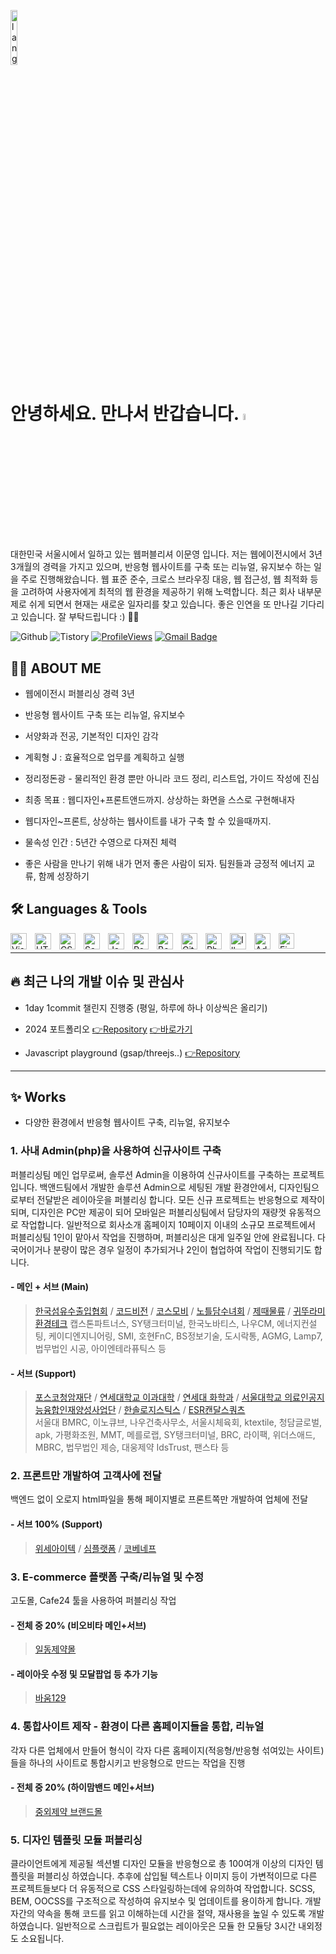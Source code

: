 <p align="left"><img width=15%" src="https://github.com/alansmathew/alansmathew/raw/master/lang.gif" alt="lang image here" /></p>

# 안녕하세요. 만나서 반갑습니다. <a href="https://www.gautamkrishnar.com/"><img src="https://media.giphy.com/media/hvRJCLFzcasrR4ia7z/giphy.gif" width="5%"></a>
대한민국 서울시에서 일하고 있는 웹퍼블리셔 이문영 입니다. 저는 웹에이전시에서 3년 3개월의 경력을 가지고 있으며, 반응형 웹사이트를 구축 또는 리뉴얼, 유지보수 하는 일을 주로 진행해왔습니다. 웹 표준 준수, 크로스 브라우징 대응, 웹 접근성, 웹 최적화 등을 고려하여 사용자에게 최적의 웹 환경을 제공하기 위해 노력합니다. 최근 회사 내부문제로 쉬게 되면서 현재는 새로운 일자리를 찾고 있습니다. 좋은 인연을 또 만나길 기다리고 있습니다. 잘 부탁드립니다 :) 🌸🍀

<!--
  <a href="https://moondinsk.tistory.com/"><img src="https://img.shields.io/badge/@moondinsk-ff5500?style=flat-square&amp;labelColor=ff5500&amp;logo=Tistory&amp;link=https://moondinsk.tistory.com/" alt="Tistory Badge"></a>
  <a href="https://test.com"><img src="https://img.shields.io/badge/@moondinsk-000000?style=flat-square&amp;labelColor=000000&amp;logo=Codepen&amp;link=https://test" alt="Codepen Badge"></a>
  <a href="http://hits.dwyl.com/moondinsk/moondinsk/moondinsk.svg?style=flat-square"><img src="https://hits.dwyl.com/moondinsk/moondinsk/moondinsk.svg?style=flat-square" alt="HitCount"></a>
  [![LinkedIn Badge](https://img.shields.io/badge/-@moondinsk-blue?style=social&logo=Linkedin&logoColor=blue&link=https://www.linkedin.com/in/moondinsk/)](https://www.linkedin.com/in/moondinsk/)
![Codepen](https://img.shields.io/static/v1?label=&message=@moondinsk&color=000000&logo=Codepen&logoColor=FFFFFF)
-->
![Github](https://img.shields.io/static/v1?label=&message=@moondinsk&color=000000&logo=Github&logoColor=FFFFFF)
![Tistory](https://img.shields.io/static/v1?label=&message=@moondinsk&color=ff5500&logo=Tistory&logoColor=FFFFFF)
[![ProfileViews](https://komarev.com/ghpvc/?username=moondinsk&color=blue&style=flat)](https://komarev.com/ghpvc/?username=moondinsk)
[![Gmail Badge](https://img.shields.io/badge/-@moondinsk-c14438?style=social&logo=Gmail&logoColor=red&link=mailto:email@moondinsk)](mailto:email@moondinsk)




## 👩‍💻 ABOUT ME
- 웹에이전시 퍼블리싱 경력 3년

- 반응형 웹사이트 구축 또는 리뉴얼, 유지보수

- 서양화과 전공, 기본적인 디자인 감각

- 계획형 J : 효율적으로 업무를 계획하고 실행

- 정리정돈광 - 물리적인 환경 뿐만 아니라 코드 정리, 리스트업, 가이드 작성에 진심

- 최종 목표 : 웹디자인+프론트앤드까지. 상상하는 화면을 스스로 구현해내자 
  
- 웹디자인~프론트, 상상하는 웹사이트를 내가 구축 할 수 있을때까지.
  
- 물속성 인간 : 5년간 수영으로 다져진 체력

- 좋은 사람을 만나기 위해 내가 먼저 좋은 사람이 되자. 팀원들과 긍정적 에너지 교류, 함께 성장하기
  


## 🛠 Languages & Tools
<!-- 간단 아이콘 버전 -->
<img align="left" alt="Visual Studio Code" width="26px" src="https://cdn.jsdelivr.net/gh/devicons/devicon/icons/vscode/vscode-original.svg" style="padding-right:10px;" />
<img align="left" alt="HTML5" width="26px" src="https://cdn.jsdelivr.net/gh/devicons/devicon/icons/html5/html5-original.svg" style="padding-right:10px;" />
<img align="left" alt="CSS3" width="26px" src="https://cdn.jsdelivr.net/gh/devicons/devicon/icons/css3/css3-original.svg" style="padding-right:10px;" />
<img align="left" alt="Sass" width="26px" src="https://cdn.jsdelivr.net/gh/devicons/devicon/icons/sass/sass-original.svg" style="padding-right:10px;" />
<img align="left" alt="JavaScript" width="26px" src="https://cdn.jsdelivr.net/gh/devicons/devicon/icons/javascript/javascript-original.svg" style="padding-right:10px;" />
<img align="left" alt="React" width="26px" src="https://cdn.jsdelivr.net/gh/devicons/devicon/icons/react/react-original.svg" style="padding-right:10px;" />
<img align="left" alt="Bootstrap" width="26px" src="https://cdn-icons-png.flaticon.com/512/5968/5968672.png" style="padding-right:10px;" />
<img align="left" alt="Github" width="26px" src="https://upload.wikimedia.org/wikipedia/commons/thumb/9/95/Font_Awesome_5_brands_github.svg/116px-Font_Awesome_5_brands_github.png" style="padding-right:10px;" />
<img align="left" alt="Photoshop" width="26px" src="https://upload.wikimedia.org/wikipedia/commons/thumb/2/20/Photoshop_CC_icon.png/615px-Photoshop_CC_icon.png" style="padding-right:10px;" />
<img align="left" alt="Illustrator" width="26px" src="https://upload.wikimedia.org/wikipedia/commons/thumb/6/66/Illustrator_CC_icon.png/492px-Illustrator_CC_icon.png" style="padding-right:10px;" />
<img align="left" alt="AdobeXD" width="26px" src="https://upload.wikimedia.org/wikipedia/commons/thumb/c/c2/Adobe_XD_CC_icon.svg/120px-Adobe_XD_CC_icon.svg.png" style="padding-right:10px;" />
<img align="left" alt="Figma" src="https://upload.wikimedia.org/wikipedia/commons/thumb/3/33/Figma-logo.svg/400px-Figma-logo.svg.png" style="height:25px;padding-right:10px;" />
<br><hr>

## 🔥 최근 나의 개발 이슈 및 관심사
- 1day 1commit 챌린지 진행중 (평일, 하루에 하나 이상씩은 올리기)
  
- 2024 포트폴리오 [👉Repository](https://github.com/moondinsk/portfolio) [👉바로가기](https://moondinsk1.dothome.co.kr)

- Javascript playground (gsap/threejs..) [👉Repository](https://github.com/moondinsk/playground)
<hr>  




## ✨ Works 
- 다양한 환경에서 반응형 웹사이트 구축, 리뉴얼, 유지보수


### 1. 사내 Admin(php)을 사용하여 신규사이트 구축
퍼블리싱팀 메인 업무로써, 솔루션 Admin을 이용하여 신규사이트를 구축하는 프로젝트입니다. 백앤드팀에서 개발한 솔루션 Admin으로 세팅된 개발 환경안에서, 디자인팀으로부터 전달받은 레이아웃을 퍼블리싱 합니다. 모든 신규 프로젝트는 반응형으로 제작이 되며, 디자인은 PC만 제공이 되어 모바일은 퍼블리싱팀에서 담당자의 재량껏 유동적으로 작업합니다. 일반적으로 회사소개 홈페이지 10페이지 이내의 소규모 프로젝트에서 퍼블리싱팀 1인이 맡아서 작업을 진행하며, 퍼블리싱은 대게 일주일 안에 완료됩니다. 다국어이거나 분량이 많은 경우 일정이 추가되거나 2인이 협업하여 작업이 진행되기도 합니다.

#### - 메인 + 서브 (Main)
> [한국섬유수출입협회](http://textra.or.kr/) / [코드비전](https://codevision.kr/) / [코스모비](https://www.cosmobee.co.kr) / [노틀담수녀회](http://www.notredame.or.kr/) / [제때물류](https://jette.co.kr/) / [귀뚜라미환경테크](https://kituramiet.com/) 
> 캡스톤파트너스, SY탱크터미널, 한국노바티스, 나우CM, 에너지컨설팅, 케이디엔지니어링, SMI, 호현FnC, BS정보기술, 도시락통, AGMG, Lamp7, 법무법인 시공, 아이엔테라퓨틱스 등


#### - 서브 (Support)
> [포스코청암재단](https://postf.org/) / [연세대학교 이과대학](http://scienceyonsei.kr/) / [연세대 화학과](https://chemyonsei.kr/) / [서울대학교 의료인공지능융합인재양성사업단](http://snuaimed.org/) / [한솔로지스틱스](https://www.hansollogistics.com/) / [ESR캔달스쿼츠](https://www.esrks-reit.com/) <br>
> 서울대 BMRC, 이노큐브, 나우건축사무소, 서울시체육회, ktextile, 청담글로벌, apk, 가평화조원, MMT, 메를로랩, SY탱크터미널, BRC, 라이팩, 위더스애드, MBRC, 법무법인 제승, 대웅제약 IdsTrust, 팬스타 등

<!-- 표 버전 
| 💪 **Role** | 🚀 **Projects** |
| - | - | 
| 메인 + 서브 100% (Main) | - 한국섬유수출입협회 http://textra.or.kr/ <br>- 코드비전 https://codevision.kr/ <br>- 노틀담수녀회 http://www.notredame.or.kr/ <br>- 제때물류 https://jette.co.kr/ <br>- 서울대학교 의료인공지능융합인재양성사업단 http://snuaimed.org/ <br>- 귀뚜라미환경테크 https://kituramiet.com/ <br>- 코스모비,  캡스톤파트너스, ktextra, 나우CM, 에너지컨설팅, 케이디엔지니어링, SMI, 호현FnC, BS정보기술, 법무법인 시공 등 | 
| 서브 100% <br>(Support) | <br>- 포스코청암재단 https://postf.org/ <br>- 연세대학교 이과대학 http://scienceyonsei.kr/ <br>- 한솔로지스틱스 https://www.hansollogistics.com/ <br>- ESR캔달스쿼츠 https://www.esrks-reit.com/  <br>- 서울시체육회, ktextile, 청담글로벌, apk, 가평화조원, MMT, SY탱크터미널, BRC, 라이팩, 위더스애드, MBRC 등 | --> 

### 2. 프론트만 개발하여 고객사에 전달
백엔드 없이 오로지 html파일을 통해 페이지별로 프론트쪽만 개발하여 업체에 전달

#### - 서브 100% (Support)
> [위세아이텍](http://www.wise.co.kr/) / [심플랫폼](https://www.simplatform.com/ko/index.html) / [코베네프](https://www.gobiztown.com/)
<!-- 표버전 
| 💪 **Role** | 🚀 **Projects** |
| - | - | 
| 서브 100% <br>(Support) | - 위세아이텍 http://www.wise.co.kr/ <br>- 코베네프 https://www.gobiztown.com/ | 
-->


 ### 3. E-commerce 플랫폼 구축/리뉴얼 및 수정
고도몰, Cafe24 툴을 사용하여 퍼블리싱 작업

#### - 전체 중 20% (비오비타 메인+서브) 
> [일동제약몰](https://www.ildongmall.co.kr/?brandName=biovita)
<!-- 
| 💪 **Role** | 🚀 **Projects** |
| - | - | 
| 전체 중 20% <br>(비오비타 메인+서브) | 일동제약몰 https://www.ildongmall.co.kr/?brandName=biovita | 
-->
#### - 레이아웃 수정 및 모달팝업 등 추가 기능 
> [바움129](https://www.baum129.com)

### 4. 통합사이트 제작 - 환경이 다른 홈페이지들을 통합, 리뉴얼
각자 다른 업체에서 만들어 형식이 각자 다른 홈페이지(적응형/반응형 섞여있는 사이트)들을 하나의 사이트로 통합시키고 반응형으로 만드는 작업을 진행

#### - 전체 중 20% (하이맘밴드 메인+서브)
> [중외제약 브랜드몰](https://jwbrand.co.kr/)
<!-- 
| 💪 **Role** | 🚀 **Projects** |
| - | - | 
| 전체 중 20% <br>(하이맘밴드 메인+서브) | 중외제약 브랜드몰 https://jwbrand.co.kr/himomband/brand | 
-->

 ### 5. 디자인 템플릿 모듈 퍼블리싱
 클라이언트에게 제공될 섹션별 디자인 모듈을 반응형으로 총 100여개 이상의 디자인 템플릿을 퍼블리싱 하였습니다. 추후에 삽입될 텍스트나 이미지 등이 가변적이므로 다른 프로젝트들보다 더 유동적으로 CSS 스타일링하는데에 유의하여 작업합니다. SCSS, BEM, OOCSS를 구조적으로 작성하여 유지보수 및 업데이트를 용이하게 합니다. 개발자간의 약속을 통해 코드를 읽고 이해하는데 시간을 절약, 재사용을 높일 수 있도록 개발하였습니다. 일반적으로 스크립트가 필요없는 레이아웃은 모듈 한 모듈당 3시간 내외정도 소요됩니다.


<!-- 2칸 상세 설명버전 (미완)
### - 주로 사용하는 언어들
| Languages | Level |
| - | - | 
| <img alt="HTML5" width="50px" src="https://cdn.jsdelivr.net/gh/devicons/devicon/icons/html5/html5-original.svg" /> | ![85%](https://progress-bar.dev/85) <br> - HTML5 [중급] 기본적인 마크업 가능하며 현재는 웹표준, 웹접근성, SEO에 관심을 가지며 완성도를 높여가는 과정 중에 있습니다. | 
| <img alt="CSS3" width="50px" src="https://cdn.jsdelivr.net/gh/devicons/devicon/icons/css3/css3-original.svg" /> | ![85%](https://progress-bar.dev/85) <br> - CSS3 [중급] 보통의 레이아웃 구성은 대체로 가능하며, 최근에는 script 없이 가볍게 css만으로 구현 가능한 애니메이션을 만들어보는 작업들을 하고 있습니다. | 
| <img alt="SCSS" width="50px" src="https://cdn.jsdelivr.net/gh/devicons/devicon/icons/sass/sass-original.svg" /> | ![50%](https://progress-bar.dev/50) <br> - SCSS [초중급] scss를 통해 좀더 간결하고 보편적인 css를 작성하여 생산성과 효율성을 높이는 과정 중에 있습니다. | 
| <img alt="JavaScript" width="50px" src="https://cdn.jsdelivr.net/gh/devicons/devicon/icons/javascript/javascript-original.svg" /> | ![50%](https://progress-bar.dev/50) <br> - JAVASCRIPT [초중급] 바닐라 js보다는 jquery가 더 친숙한 편이지만 읽고 수정이 가능한 편이며 활용가능한 방법에 대해 고민하고 있습니다. | 
| <img alt="Github" width="50px" src="https://user-images.githubusercontent.com/3369400/139447912-e0f43f33-6d9f-45f8-be46-2df5bbc91289.png" /> | ![70%](https://progress-bar.dev/70) <br> - GITHUB [중급] 기본적인 pull & push 관계를 이해하여 협업이 가능하나 branch에 대하여 조금 더 스터디가 필요🔥 | 

### - 그밖에 
<img align="left" alt="React" width="26px" src="https://cdn.jsdelivr.net/gh/devicons/devicon/icons/react/react-original.svg" style="padding-right:10px;" />
<img align="left" alt="Bootstrap" width="26px" src="https://cdn-icons-png.flaticon.com/512/5968/5968672.png" style="padding-right:10px;" />
<img align="left" alt="Photoshop" width="26px" src="https://upload.wikimedia.org/wikipedia/commons/thumb/2/20/Photoshop_CC_icon.png/615px-Photoshop_CC_icon.png" style="padding-right:10px;" />
<img align="left" alt="Illustrator" width="26px" src="https://upload.wikimedia.org/wikipedia/commons/thumb/6/66/Illustrator_CC_icon.png/492px-Illustrator_CC_icon.png" style="padding-right:10px;" />
<img align="left" alt="AdobeXD" width="26px" src="https://upload.wikimedia.org/wikipedia/commons/thumb/c/c2/Adobe_XD_CC_icon.svg/120px-Adobe_XD_CC_icon.svg.png" style="padding-right:10px;" />
<img align="left" alt="Figma" src="https://upload.wikimedia.org/wikipedia/commons/thumb/3/33/Figma-logo.svg/400px-Figma-logo.svg.png" style="height:25px;padding-right:10px;" />
-->

<!-- 5칸 아이콘버전 (미완)
| - | - | - | - | - | 
| - | - | - | - | - | 
| <img alt="HTML5" width="50px" src="https://cdn.jsdelivr.net/gh/devicons/devicon/icons/html5/html5-original.svg" />  <br>![80%](https://progress-bar.dev/80) | <img alt="HTML5" width="50px" style="padding-bottom:20px;" src="https://cdn.jsdelivr.net/gh/devicons/devicon/icons/html5/html5-original.svg" />  <br>![80%](https://progress-bar.dev/80)  | <img alt="CSS3" width="50px" src="https://cdn.jsdelivr.net/gh/devicons/devicon/icons/css3/css3-original.svg" />  <br>![80%](https://progress-bar.dev/80) | - | - | 

<p><img alt="Visual Studio Code" width="26px" src="https://cdn.jsdelivr.net/gh/devicons/devicon/icons/vscode/vscode-original.svg"/> <br></p>
<p</p>
<p><img align="left" alt="CSS3" width="26px" src="https://cdn.jsdelivr.net/gh/devicons/devicon/icons/css3/css3-original.svg" style="padding-right:10px;" />████████████████░░░   80 % <br> - CSS3 [중급] 보통의 레이아웃 구성은 대체로 가능하며, 최근에는 script 없이 가볍게 css만으로 구현 가능한 애니메이션을 만들어보는 작업들을 하고 있습니다.</p>
<p><img align="left" alt="Sass" width="26px" src="https://cdn.jsdelivr.net/gh/devicons/devicon/icons/sass/sass-original.svg" style="padding-right:10px;" />███████░░░░░░░░░░░░   40 % <br> - SCSS [중급] scss를 통해 좀더 간결하고 보편적인 css를 작성하여 생산성과 효율성을 높이는 과정 중에 있습니다.</p>
<p><img align="left" alt="JavaScript" width="26px" src="https://cdn.jsdelivr.net/gh/devicons/devicon/icons/javascript/javascript-original.svg" style="padding-right:10px;" />███████░░░░░░░░░░░░   40 % <br> - 바닐라 js보다는 jquery가 더 친숙한 편이지만 읽고 수정이 가능한 편이며 활용가능한 방법에 대해 고민하고 있습니다.</p>
<p><img align="left" alt="React" width="26px" src="https://cdn.jsdelivr.net/gh/devicons/devicon/icons/react/react-original.svg" style="padding-right:10px;" /></p>
<p><img align="left" alt="Bootstrap" width="26px" src="https://cdn-icons-png.flaticon.com/512/5968/5968672.png" style="padding-right:10px;" /></p>
<p><img align="left" alt="GitHub" width="26px" src="https://user-images.githubusercontent.com/3369400/139447912-e0f43f33-6d9f-45f8-be46-2df5bbc91289.png" style="padding-right:10px;" /></p>
<p><img align="left" alt="Photoshop" width="26px" src="https://upload.wikimedia.org/wikipedia/commons/thumb/2/20/Photoshop_CC_icon.png/615px-Photoshop_CC_icon.png" style="padding-right:10px;" /></p>
<p><img align="left" alt="Illustrator" width="26px" src="https://upload.wikimedia.org/wikipedia/commons/thumb/6/66/Illustrator_CC_icon.png/492px-Illustrator_CC_icon.png" style="padding-right:10px;" /></p>
<p><img align="left" alt="AdobeXD" width="26px" src="https://upload.wikimedia.org/wikipedia/commons/thumb/c/c2/Adobe_XD_CC_icon.svg/120px-Adobe_XD_CC_icon.svg.png" style="padding-right:10px;" /></p>
<p><img align="left" alt="Figma" src="https://upload.wikimedia.org/wikipedia/commons/thumb/3/33/Figma-logo.svg/400px-Figma-logo.svg.png" style="height:25px;padding-right:10px;" />
</p>
-->



<!-- Language Badges
 ![Html5](https://img.shields.io/static/v1?label=&message=Html5&color=E34F26&logo=Html5&logoColor=FFFFFF)
 ![Css3](https://img.shields.io/static/v1?label=&message=Css3&color=1572B6&logo=Css3&logoColor=FFFFFF) 
 ![JavaScript](https://img.shields.io/static/v1?label=&message=JavaScript&color=F7DF1E&logo=JavaScript&logoColor=FFFFFF)
 ![Jquery](https://img.shields.io/static/v1?label=&message=Jquery&color=0769AD&logo=Jquery&logoColor=FFFFFF) 
 ![Php](https://img.shields.io/static/v1?label=&message=Php&color=777BB4&logo=Php&logoColor=FFFFFF)
-->

 <!-- Etc Badges
[![wakatime](https://wakatime.com/badge/user/eafdbba4-cec2-4c99-8cd5-5fc36bb00274.svg)](https://wakatime.com/@eafdbba4-cec2-4c99-8cd5-5fc36bb00274)
[![LeetCode](https://img.shields.io/badge/dynamic/json?style=plastic&labelColor=black&color=%23ffa116&label=Solved&query=solvedOverTotal&url=https%3A%2F%2Fleetcode-badge.vercel.app%2Fapi%2Fusers%2Fashleymavericks&logo=leetcode&logoColor=yellow)](https://leetcode.com/ashleymavericks/)
[![ProfileViews](https://komarev.com/ghpvc/?username=gommylee&color=red&style=flat)](https://komarev.com/ghpvc/?username=gommylee)
-->

